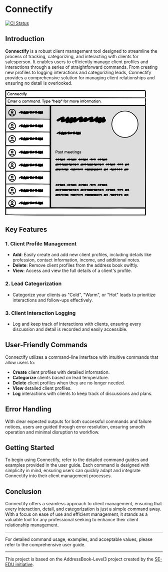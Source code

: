 # Connectify

[![CI Status](https://github.com/AY2324S1-CS2103T-F11-4/tp/workflows/Java%20CI/badge.svg)](https://github.com/AY2324S1-CS2103T-F11-4/tp/actions)

## Introduction

**Connectify** is a robust client management tool designed to streamline the process of tracking, categorizing, and interacting with clients for salesperson. It enables users to efficiently manage client profiles and interactions through a series of straightforward commands. From creating new profiles to logging interactions and categorizing leads, Connectify provides a comprehensive solution for managing client relationships and ensuring no detail is overlooked.

![UiMockup](docs/images/UiMockup.png)

## Key Features

### 1. **Client Profile Management**
- **Add**: Easily create and add new client profiles, including details like profession, contact information, income, and additional notes.
- **Delete**: Remove client profiles from the address book swiftly.
- **View**: Access and view the full details of a client's profile.

### 2. **Lead Categorization**
- Categorize your clients as "Cold", "Warm", or "Hot" leads to prioritize interactions and follow-ups effectively.

### 3. **Client Interaction Logging**
- Log and keep track of interactions with clients, ensuring every discussion and detail is recorded and easily accessible.

## User-Friendly Commands

Connectify utilizes a command-line interface with intuitive commands that allow users to:
- **Create** client profiles with detailed information.
- **Categorize** clients based on lead temperature.
- **Delete** client profiles when they are no longer needed.
- **View** detailed client profiles.
- **Log** interactions with clients to keep track of discussions and plans.

## Error Handling

With clear expected outputs for both successful commands and failure notices, users are guided through error resolution, ensuring smooth operation and minimal disruption to workflow.

## Getting Started

To begin using Connectify, refer to the detailed command guides and examples provided in the user guide. Each command is designed with simplicity in mind, ensuring users can quickly adapt and integrate Connectify into their client management processes.

## Conclusion

Connectify offers a seamless approach to client management, ensuring that every interaction, detail, and categorization is just a simple command away. With a focus on ease of use and efficient management, it stands as a valuable tool for any professional seeking to enhance their client relationship management.

---

For detailed command usage, examples, and acceptable values, please refer to the comprehensive user guide.

---

This project is based on the AddressBook-Level3 project created by the [SE-EDU initiative](https://se-education.org).
